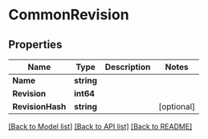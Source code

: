 # CommonRevision

## Properties

Name | Type | Description | Notes
------------ | ------------- | ------------- | -------------
**Name** | **string** |  | 
**Revision** | **int64** |  | 
**RevisionHash** | **string** |  | [optional] 

[[Back to Model list]](../README.md#documentation-for-models) [[Back to API list]](../README.md#documentation-for-api-endpoints) [[Back to README]](../README.md)


